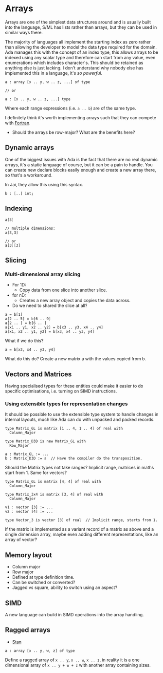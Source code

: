 # Arrays

Arrays are one of the simplest data structures around and is usually built into the language, S/ML has lists rather than arrays, but they can be used in similar ways there.

The majority of languages all implement the starting index as zero rather than allowing the developer to model the data type required for the domain. Ada manages this with the concept of an index type, this allows arrays to be indexed using any scalar type and therefore can start from any value, even enumerations which includes character's. This should be retained as anything else is just lacking. I don't understand why nobody else has implemented this in a language, it's *so powerful*.

```orenda
a : array [x .. y, w .. z, ...] of type

// or

a : [x .. y, w .. z, ...] type
```

Where each range expressions (i.e. ```a .. b```) are of the same type.

I definitely think it's worth implementing arrays such that they can compete with [Fortran](https://www.moreisdifferent.com/2015/07/16/why-physicsts-still-use-fortran).
  * Should the arrays be row-major? What are the benefits here?

## Dynamic arrays

One of the biggest issues with Ada is the fact that there are no real dynamic arrays, it's a static language of course, but it can be a pain to handle. You can create new declare blocks easily enough and create a new array there, so that's a workaround.

In Jai, they allow this using this syntax.

```jai
b : [..] int;
```

## Indexing

```orenda
a[3]

// multiple dimensions:
a[3,3]

// or
a[3][3]
```

## Slicing

### Multi-dimensional array slicing

* For 1D:
  * Copy data from one slice into another slice.
* for nD:
  * Creates a new array object and copies the data across.
* Do we need to shared the slice at all?

```orenda
a = b[1]
a[2 .. 5] = b[6 .. 9]
a[2 .. ] = b[6 .. ]
a[x1 .. y1, x2 .. y2] = b[x3 .. y3, x4 .. y4]
a[x1, x2 .. y1, y2] = b[x3, x4 .. y3, y4]

```

What if we do this?

```orenda
a = b[x3, x4 .. y3, y4]
```

What do this do? Create a new matrix a with the values copied from b.

## Vectors and Matrices

Having specialised types for these entities could make it easier to do specific optimisations, i.e. turning on SIMD instructions.

### Using extensible types for representation changes

It should be possible to use the extensible type system to handle changes in internal layouts, much like Ada can do with unpacked and packed records.

```orenda
type Matrix_GL is matrix [1 .. 4, 1 .. 4] of real with
  Column_Major

type Matrix_D3D is new Matrix_GL with
  Row_Major

a : Matrix_GL := ...
b : Matrix_D3D := a  // Have the compiler do the transposition.
```

Should the Matrix types not take ranges? Implicit range, matrices in maths start from 1. Same for vectors?

```orenda
type Matrix_GL is matrix [4, 4] of real with
  Column_Major

type Matrix_3x4 is matrix [3, 4] of real with
  Column_Major

v1 : vector [3] := ...
v2 : vector [4] := ...

type Vector_3 is vector [3] of real  // Implicit range, starts from 1.
```

If the matrix is implemented as a variant record of a matrix as above and a single dimension array, maybe even adding different representations, like an array of vector?

## Memory layout

* Column major
* Row major
* Defined at type definition time.
* Can be switched or converted?
* Jagged vs square, ability to switch using an aspect?

## SIMD

A new language can build in SIMD operations into the array handling.

## Ragged arrays

* [Stan](https://mc-stan.org/docs/2_21/stan-users-guide/ragged-data-structs-section.html)

```orenda
a : array [x .. y, w, z] of type
```

Define a ragged array of ```x .. y```, ```x .. w```, ```x .. z```, in reality it is a one dimensional array of ```x .. y + w + z``` with another array containing sizes.

